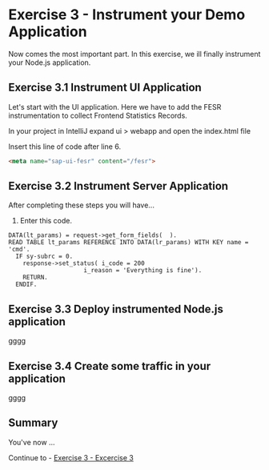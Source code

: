 # Exercise 3 - Instrument your Demo Application

Now comes the most important part. In this exercise, we ill finally instrument your Node.js application.

## Exercise 3.1 Instrument UI Application

Let's start with the UI application. Here we have to add the FESR instrumentation to collect Frontend Statistics Records.

In your project in IntelliJ expand ui > webapp and open the index.html file
<br>

Insert this line of code after line 6.
```html
<meta name="sap-ui-fesr" content="/fesr">
```



## Exercise 3.2 Instrument Server Application

After completing these steps you will have...

1.	Enter this code.
```abap
DATA(lt_params) = request->get_form_fields(  ).
READ TABLE lt_params REFERENCE INTO DATA(lr_params) WITH KEY name = 'cmd'.
  IF sy-subrc = 0.
    response->set_status( i_code = 200
                     i_reason = 'Everything is fine').
    RETURN.
  ENDIF.

```

## Exercise 3.3 Deploy instrumented Node.js application

gggg

## Exercise 3.4 Create some traffic in your application

gggg

## Summary

You've now ...

Continue to - [Exercise 3 - Excercise 3 ](../ex3/README.md)

